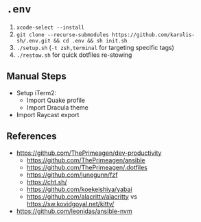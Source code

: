 # `.env`

1. `xcode-select --install`
2. `git clone --recurse-submodules https://github.com/karolis-sh/.env.git && cd .env && sh init.sh`
3. `./setup.sh` (`-t zsh,terminal` for targeting specific tags)
4. `./restow.sh` for quick dotfiles re-stowing

## Manual Steps

- Setup iTerm2:
  - Import Quake profile
  - Import Dracula theme
- Import Raycast export

## References

- <https://github.com/ThePrimeagen/dev-productivity>
  - <https://github.com/ThePrimeagen/ansible>
  - <https://github.com/ThePrimeagen/.dotfiles>
  - <https://github.com/junegunn/fzf>
  - <https://cht.sh/>
  - <https://github.com/koekeishiya/yabai>
  - <https://github.com/alacritty/alacritty> vs <https://sw.kovidgoyal.net/kitty/>
- <https://github.com/leonidas/ansible-nvm>
